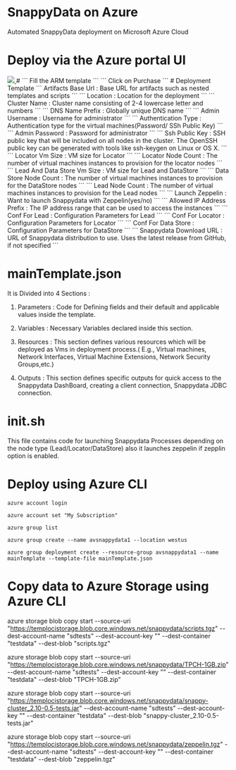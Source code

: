 # SnappyData on Azure
Automated SnappyData deployment on Microsoft Azure Cloud

# Deploy via the Azure portal UI
<a href="https://portal.azure.com/#create/Microsoft.Template/uri/https%3A%2F%2Fraw.githubusercontent.com%2Fhulagekajal%2Fsnappydata-azure%2Fmaster%2FmainTemplate.json">
<img src="https://camo.githubusercontent.com/9285dd3998997a0835869065bb15e5d500475034/687474703a2f2f617a7572656465706c6f792e6e65742f6465706c6f79627574746f6e2e706e67" data-canonical-src="http://azuredeploy.net/deploybutton.png" style="max-width:100%;">
</a>
# 
```
Fill the ARM template
```
```
Click on Purchase
```
# Deployment Template
```
Artifacts Base Url : Base URL for artifacts such as nested templates and scripts
```
```
Location : Location for the deployment
```
```
Cluster Name : Cluster name consisting of 2-4 lowercase letter and numbers
```
```
DNS Name Prefix : Globally unique DNS name
```
```
Admin Username : Username for administrator
```
```
Authentication Type : Authentication type for the virtual machines(Password/ SSh Public Key)
```
```
Admin Password : Password for administrator
```
```
Ssh Public Key : SSH public key that will be included on all nodes in the cluster. The OpenSSH public key can be generated with tools like ssh-keygen on Linux or OS X.
```
```
Locator Vm Size : VM size for Locator
```
```
Locator Node Count : The number of virtual machines instances to provision for the locator nodes
```
```
Lead And Data Store Vm Size : VM size for Lead and DataStore
```
```
Data Store Node Count : The number of virtual machines instances to provision for the DataStore nodes
```
```
Lead Node Count : The number of virtual machines instances to provision for the Lead nodes
```
```
Launch Zeppelin : Want to launch Snappydata with Zeppelin(yes/no)
```
```
Allowed IP Address Prefix : The IP address range that can be used to access the instances
```
```
Conf For Lead : Configuration Parameters for Lead
```
```
Conf For Locator : Configuration Parameters for Locator
```
```
Conf For Data Store : Configuration Parameters for DataStore
```
```
Snappydata Download URL : URL of Snappydata distribution to use. Uses the latest release from GitHub, if not specified
```

# mainTemplate.json

It is Divided into 4 Sections :

1) Parameters : Code for Defining fields and their default and applicable values inside the template.

2) Variables : Necessary Variables declared inside this section.

3) Resources : This section defines various resources which will be deployed as Vms in deployment process.( E.g., Virtual machines, Network Interfaces, Virtual Machine Extensions, Network Security Groups,etc.)

4) Outputs : This section defines specific outputs for quick access to the Snappydata DashBoard, creating a client connection, Snappydata JDBC connection.

# init.sh

This file contains code for launching Snappydata Processes depending on the node type (Lead/Locator/DataStore) also it launches zeppelin if zepplin option is enabled. 


# Deploy using Azure CLI
```
azure account login
```
```
azure account set "My Subscription"
```
```
azure group list
```
```
azure group create --name avsnappydata1 --location westus
```
```
azure group deployment create --resource-group avsnappydata1 --name mainTemplate --template-file mainTemplate.json
```

# Copy data to Azure Storage using Azure CLI
azure storage blob copy start --source-uri "https://templocistorage.blob.core.windows.net/snappydata/scripts.tgz" --dest-account-name "sdtests" --dest-account-key "" --dest-container "testdata" --dest-blob "scripts.tgz"

azure storage blob copy start --source-uri "https://templocistorage.blob.core.windows.net/snappydata/TPCH-1GB.zip" --dest-account-name "sdtests" --dest-account-key "" --dest-container "testdata" --dest-blob "TPCH-1GB.zip"

azure storage blob copy start --source-uri "https://templocistorage.blob.core.windows.net/snappydata/snappy-cluster_2.10-0.5-tests.jar" --dest-account-name "sdtests" --dest-account-key "" --dest-container "testdata" --dest-blob "snappy-cluster_2.10-0.5-tests.jar"

azure storage blob copy start --source-uri "https://templocistorage.blob.core.windows.net/snappydata/zeppelin.tgz" --dest-account-name "sdtests" --dest-account-key "" --dest-container "testdata" --dest-blob "zeppelin.tgz"





